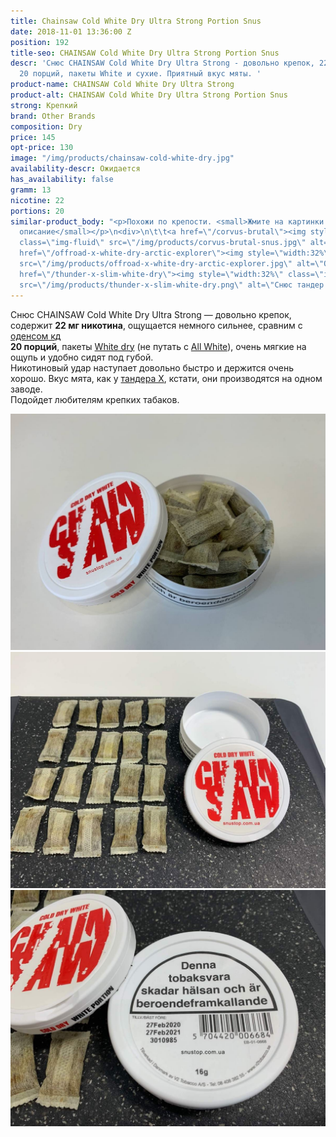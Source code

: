 ```yaml
---
title: Chainsaw Cold White Dry Ultra Strong Portion Snus
date: 2018-11-01 13:36:00 Z
position: 192
title-seo: CHAINSAW Cold White Dry Ultra Strong Portion Snus
descr: 'Снюс CHAINSAW Cold White Dry Ultra Strong - довольно крепок, 22 мг никотина,
  20 порций, пакеты White и сухие. Приятный вкус мяты. '
product-name: CHAINSAW Cold White Dry Ultra Strong
product-alt: CHAINSAW Cold White Dry Ultra Strong Portion Snus
strong: Крепкий
brand: Other Brands
composition: Dry
price: 145
opt-price: 130
image: "/img/products/chainsaw-cold-white-dry.jpg"
availability-descr: Ожидается
has_availability: false
gramm: 13
nicotine: 22
portions: 20
similar-product_body: "<p>Похожи по крепости. <small>Жмите на картинки и читайте полное
  описание</small></p>\n<div>\n\t\t<a href=\"/corvus-brutal\"><img style=\"width:32%\"
  class=\"img-fluid\" src=\"/img/products/corvus-brutal-snus.jpg\" alt=\"Корвус брутал\"></a>\n\t\t<a
  href=\"/offroad-x-white-dry-arctic-explorer\"><img style=\"width:32%\" class=\"img-fluid\"
  src=\"/img/products/offroad-x-white-dry-arctic-explorer.jpg\" alt=\"Оффроад х\"></a>\n<a
  href=\"/thunder-x-slim-white-dry\"><img style=\"width:32%\" class=\"img-fluid\"
  src=\"/img/products/thunder-x-slim-white-dry.png\" alt=\"Снюс тандер х слим\"></a>\n</div>"
---
```


Снюс CHAINSAW Cold White Dry Ultra Strong — довольно крепок, содержит **22 мг никотина**, ощущается немного сильнее, сравним с [оденсом кд](/odens-cold-dry)<br>
**20 порций**, пакеты [White dry](/white-dry-snus) (не путать с [All White](/all-white-snus)), очень мягкие на ощупь и удобно сидят под губой.<br>
Никотиновый удар наступает довольно быстро и держится очень хорошо. Вкус мята, как у [тандера Х](/thunder-x-slim-white-dry), кстати, они производятся на одном заводе.<br>
Подойдет любителям крепких табаков.
<div class="popup-gallery d-flex mb-2">
	<a class="mr-2" href="/img/products/chainsaw-cold-white-dry/chainsaw-open.jpg" title="Снюс Chainsaw в открытом виде"><img class="img-fluid" src="/img/products/chainsaw-cold-white-dry/chainsaw-open.jpg" alt="Chainsaw White Dry Open"></a>
	<a class="mr-2" href="img/products/chainsaw-cold-white-dry/chainsaw-portion.jpg" title="20 порций White Dry"><img class="img-fluid" src="img/products/chainsaw-cold-white-dry/chainsaw-portion.jpg" alt="20 порций Chainsaw"></a>
	<a href="img/products/chainsaw-cold-white-dry/chainsaw-date.jpg" title="Дата изготовления (фото сделано 15 июля 2020)"><img class="img-fluid" src="img/products/chainsaw-cold-white-dry/chainsaw-date.jpg" alt="Дата изготовления снюса"></a>
</div>